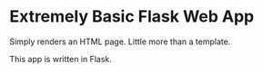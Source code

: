 # Extremely Basic Flask Web App

Simply renders an HTML page. Little more than a template.

This app is written in Flask.
